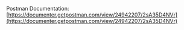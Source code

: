 Postman Documentation: [https://documenter.getpostman.com/view/24942207/2sA35D4NVr](https://documenter.getpostman.com/view/24942207/2sA35D4NVr)
